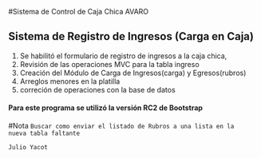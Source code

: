 #Sistema de Control de Caja Chica AVARO

<h2>Sistema de Registro de Ingresos (Carga en Caja)</h2>	
<ol>
	<li>Se habilitó el formulario de registro de ingresos a la caja chica,</li>
	<li>Revisión de las operaciones MVC para la tabla ingreso</li>
	<li>Creación del Módulo de Carga de Ingresos(carga) y Egresos(rubros)</li>
	<li>Arreglos menores en la platilla</li>
	<li>correción de operaciones con la base de datos</li>
</ol>

<h4>Para este programa se utilizó la versión RC2 de Bootstrap</h4>

#Nota
<code>Buscar como enviar el listado de Rubros a una lista en la nueva tabla faltante</code>





<code>Julio Yacot</code>
